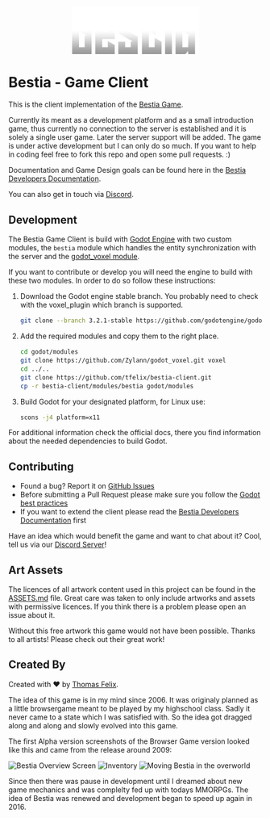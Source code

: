 <img style="display: block; margin-left: auto; margin-right: auto; width: 50%; height: auto;" src="img/logo.png">

# Bestia - Game Client

This is the client implementation of the [Bestia Game](https://bestia-game.net).

Currently its meant as a development platform and as a small introduction game, thus currently no connection to the server
is established and it is solely a single user game. Later the server support will be added. The game is under active development
but I can only do so much. If you want to help in coding feel free to fork this repo and open some pull requests. :)

Documentation and Game Design goals can be found here in the [Bestia Developers Documentation](https://docs.bestia-game.net/).

You can also get in touch via [Discord](https://discord.gg/zZW8M2S).

## Development

The Bestia Game Client is build with [Godot Engine](https://godotengine.org) with two custom modules, the `bestia` module which
handles the entity synchronization with the server and the [godot_voxel module](https://github.com/Zylann/godot_voxel).


If you want to contribute or develop you will need the engine to build with these two modules. In order to do so follow these
instructions:

1. Download the Godot engine stable branch. You probably need to check with the voxel_plugin which branch is supported.

      ```bash
      git clone --branch 3.2.1-stable https://github.com/godotengine/godot.git
      ```

2. Add the required modules and copy them to the right place.

      ```bash
      cd godot/modules
      git clone https://github.com/Zylann/godot_voxel.git voxel
      cd ../..
      git clone https://github.com/tfelix/bestia-client.git
      cp -r bestia-client/modules/bestia godot/modules
      ```

3. Build Godot for your designated platform, for Linux use:

      ```bash
      scons -j4 platform=x11
      ```

For additional information check the official docs, there you find information about the needed dependencies to build Godot.

## Contributing

* Found a bug? Report it on [GitHub Issues](https://github.com/tfelix/bestia-client/issues)
* Before submitting a Pull Request please make sure you follow the [Godot best practices](https://docs.godotengine.org/en/3.1/getting_started/workflow/best_practices/)
* If you want to extend the client please read the [Bestia Developers Documentation](https://docs.bestia-game.net/) first

Have an idea which would benefit the game and want to chat about it? Cool, tell us via our [Discord Server](https://discord.gg/zZW8M2S)!

## Art Assets

The licences of all artwork content used in this project can be found in the [ASSETS.md](ASSETS.md) file.
Great care was taken to only include artworks and assets with permissive licences. If you think there is a problem please
open an issue about it.

Without this free artwork this game would not have been possible. Thanks to all artists! Please check out their great work!

## Created By

Created with :heart: by [Thomas Felix](https://tfelix.de).

The idea of this game is in my mind since 2006. It was originaly planned as a little browsergame meant to be played
by my highschool class. Sadly it never came to a state which I was satisfied with. So the idea got dragged along and
along and slowly evolved into this game.

The first Alpha version screenshots of the Browser Game version looked like this and came from the release around 2009:

![Bestia Overview Screen](https://bestia-game.net/user/data/images/github/bestia_overview.jpg "Bestia Overview Screen")
![Inventory](https://bestia-game.net/user/data/images/github/inventory.jpg "Bestia Inventory")
![Moving Bestia in the overworld](https://bestia-game.net/user/data/images/github/move.jpg "Moving Bestia in Overview World")

Since then there was pause in development until I dreamed about new game mechanics and was complelty fed up with todays MMORPGs. The idea of Bestia was renewed and development began to speed up again in 2016.

